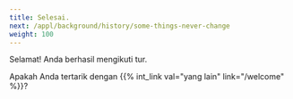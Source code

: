 ```yaml
---
title: Selesai.
next: /appl/background/history/some-things-never-change
weight: 100
---
```


Selamat! Anda berhasil mengikuti tur. 

Apakah Anda tertarik dengan {{% int_link val="yang lain" link="/welcome" %}}?